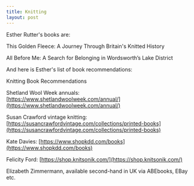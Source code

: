 ```yaml
---
title: Knitting
layout: post
---
```


Esther Rutter's books are:

This Golden Fleece: A Journey Through Britain's Knitted History

All Before Me: A Search for Belonging in Wordsworth’s Lake District

And here is Esther's list of book recommendations: 

Knitting Book Recommendations

Shetland Wool Week annuals: [https://www.shetlandwoolweek.com/annual/](https://www.shetlandwoolweek.com/annual/)

Susan Crawford vintage knitting: [https://susancrawfordvintage.com/collections/printed-books](https://susancrawfordvintage.com/collections/printed-books)

Kate Davies: [https://www.shopkdd.com/books](https://www.shopkdd.com/books)

Felicity Ford: [https://shop.knitsonik.com/](https://shop.knitsonik.com/)

Elizabeth Zimmermann, available second-hand in UK via ABEbooks, EBay etc.
